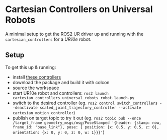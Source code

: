 # Cartesian Controllers on Universal Robots

A minimal setup to get the ROS2 UR driver up and running with the `cartesian_controllers` for a *UR10e* robot.

## Setup

To get this up & running:
- install [these controllers](https://github.com/fzi-forschungszentrum-informatik/cartesian_controllers/tree/ros2)
- download the package and build it with colcon
- source the workspace
- start UR10e robot and controllers: `ros2 launch cartesian_controllers_universal_robots robot.launch.py`
- switch to the desired controller (eg. `ros2 control switch_controllers --deactivate scaled_joint_trajectory_controller --activate cartesian_motion_controller`)
- publish on target topic to try it out (eg. `ros2 topic pub --once /target_frame geometry_msgs/msg/PoseStamped '{header: {stamp: now, frame_id: "base_link"}, pose: { position: {x: 0.5, y: 0.5, z: 0}, orientation: {x: 0, y: 0, z: 0, w: 1}}}'`)
